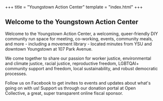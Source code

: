 +++
title = "Youngstown Action Center"
template = "index.html"
+++

## Welcome to the Youngstown Action Center
Welcome to the Youngstown Action Center, a welcoming, queer-friendly DIY community run space for meeting, co-working, events, community meals, and more - including a movement library - located minutes from YSU and downtown Youngstown at 107 Park Avenue.

We come together to share our passion for worker justice, environmental and climate justice, racial justice, reproductive freedom, LGBTQAI+ community support and freedom, local sustainability, and robust democratic processes.

Follow us on Facebook to get invites to events and updates about what's going on with us!
Support us through our donation portal at Open Collective, a great, super transparent online fiscal sponsor.
